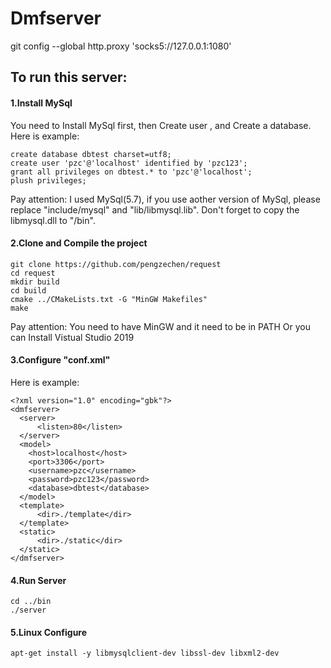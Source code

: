 # Dmfserver

git config --global http.proxy 'socks5://127.0.0.1:1080'

## To run this server:

#### 1.Install MySql

You need to Install MySql first, then Create user , and Create a database.  
Here is example:
```
create database dbtest charset=utf8;
create user 'pzc'@'localhost' identified by 'pzc123';
grant all privileges on dbtest.* to 'pzc'@'localhost';
plush privileges;
```
Pay attention: I used MySql(5.7), if you use aother version of MySql, please replace "include/mysql" and "lib/libmysql.lib". Don't forget to copy the libmysql.dll to "/bin".

#### 2.Clone and Compile the project

```
git clone https://github.com/pengzechen/request
cd request
mkdir build
cd build
cmake ../CMakeLists.txt -G "MinGW Makefiles"
make
```
Pay attention: You need to have MinGW and it need to be in PATH
Or you can Install Vistual Studio 2019


#### 3.Configure "conf.xml"
Here is example:

```
<?xml version="1.0" encoding="gbk"?>
<dmfserver>
  <server>
	  <listen>80</listen>
  </server>
  <model>
    <host>localhost</host>
    <port>3306</port>
    <username>pzc</username>
    <password>pzc123</password>
    <database>dbtest</database>
  </model>
  <template>
	  <dir>./template</dir>
  </template>
  <static>
	  <dir>./static</dir>
  </static>
</dmfserver>
```

#### 4.Run Server
```
cd ../bin
./server
```

#### 5.Linux Configure
```
apt-get install -y libmysqlclient-dev libssl-dev libxml2-dev

```
